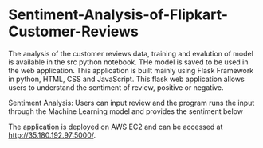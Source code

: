 # Sentiment-Analysis-of-Flipkart-Customer-Reviews

The analysis of the customer reviews data, training and evalution of model is available in the src python notebook. THe model is saved to be used in the web application.
This application is built mainly using Flask Framework in python, HTML, CSS and JavaScript. This flask web application allows users to understand the sentiment of review, positive or negative.

Sentiment Analysis: Users can input review and the program runs the input through the Machine Learning model and provides the sentiment below

The application is deployed on AWS EC2 and can be accessed at http://35.180.192.97:5000/.

